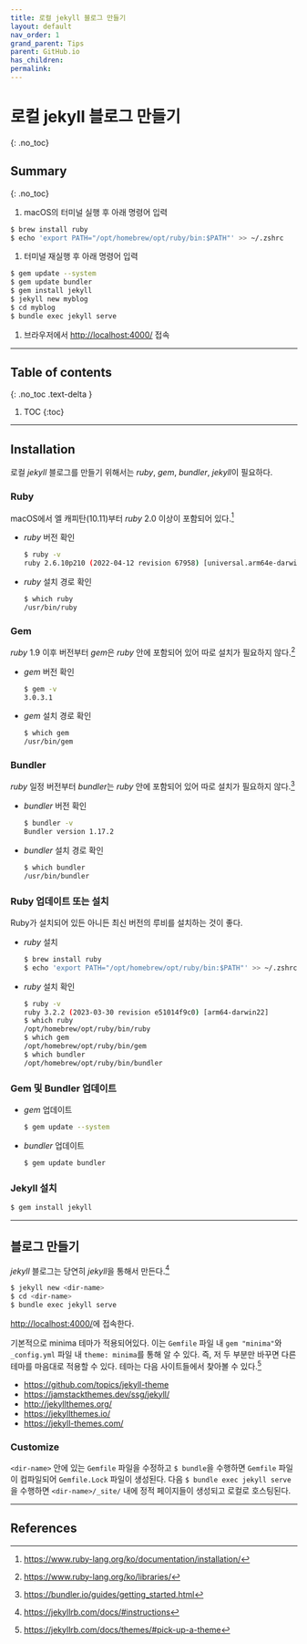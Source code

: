 ```yaml
---
title: 로컬 jekyll 블로그 만들기
layout: default
nav_order: 1
grand_parent: Tips
parent: GitHub.io
has_children:
permalink:
---
```



# 로컬 jekyll 블로그 만들기
{: .no_toc}

## Summary
{: .no_toc}

1. macOS의 터미널 실행 후 아래 명령어 입력
  ```bash
  $ brew install ruby
  $ echo 'export PATH="/opt/homebrew/opt/ruby/bin:$PATH"' >> ~/.zshrc
  ```
1. 터미널 재실행 후 아래 명령어 입력
  ```bash
  $ gem update --system
  $ gem update bundler
  $ gem install jekyll
  $ jekyll new myblog
  $ cd myblog
  $ bundle exec jekyll serve
  ```
1. 브라우저에서 <http://localhost:4000/> 접속

***

## Table of contents
{: .no_toc .text-delta }

1. TOC
{:toc}

***

## Installation

로컬 *jekyll* 블로그를 만들기 위해서는 *ruby*, *gem*, *bundler*, *jekyll*이 필요하다.

### Ruby

macOS에서 엘 캐피탄(10.11)부터 *ruby* 2.0 이상이 포함되어 있다.[^rubyref]
- *ruby* 버전 확인
  
  ```bash
  $ ruby -v
  ruby 2.6.10p210 (2022-04-12 revision 67958) [universal.arm64e-darwin22]
  ```
  
- *ruby* 설치 경로 확인
  
  ```bash
  $ which ruby
  /usr/bin/ruby
  ```

### Gem

*ruby* 1.9 이후 버전부터 *gem*은 *ruby* 안에 포함되어 있어 따로 설치가 필요하지 않다.[^gemref]

- *gem* 버전 확인
  
  ```bash
  $ gem -v
  3.0.3.1
  ```
  
- *gem* 설치 경로 확인
  
  ```bash
  $ which gem
  /usr/bin/gem
  ```

### Bundler

*ruby* 일정 버전부터 *bundler*는 *ruby* 안에 포함되어 있어 따로 설치가 필요하지 않다.[^bundlerref]

- *bundler* 버전 확인
  
  ```bash
  $ bundler -v
  Bundler version 1.17.2
  ```
  
- *bundler* 설치 경로 확인
  
  ```bash
  $ which bundler
  /usr/bin/bundler
  ```

### Ruby 업데이트 또는 설치

Ruby가 설치되어 있든 아니든 최신 버전의 루비를 설치하는 것이 좋다.
- *ruby* 설치
  
  ```bash
  $ brew install ruby
  $ echo 'export PATH="/opt/homebrew/opt/ruby/bin:$PATH"' >> ~/.zshrc
  ```
  
- *ruby* 설치 확인
  
  ```bash
  $ ruby -v
  ruby 3.2.2 (2023-03-30 revision e51014f9c0) [arm64-darwin22]
  $ which ruby
  /opt/homebrew/opt/ruby/bin/ruby
  $ which gem
  /opt/homebrew/opt/ruby/bin/gem
  $ which bundler
  /opt/homebrew/opt/ruby/bin/bundler
  ```

### Gem 및 Bundler 업데이트

- *gem* 업데이트
  
  ```bash
  $ gem update --system
  ```
  
- *bundler* 업데이트
  
  ```bash
  $ gem update bundler
  ```

### Jekyll 설치

  ```bash
  $ gem install jekyll
  ```

***

## 블로그 만들기

*jekyll* 블로그는 당연히 *jekyll*을 통해서 만든다.[^blogref]
  ```bash
  $ jekyll new <dir-name>
  $ cd <dir-name>
  $ bundle exec jekyll serve
  ```

<http://localhost:4000/>에 접속한다.

기본적으로 minima 테마가 적용되어있다. 이는 `Gemfile` 파일 내 `gem "minima"`와 `_config.yml` 파일 내 `theme: minima`를 통해 알 수 있다. 즉, 저 두 부분만 바꾸면 다른 테마를 마음대로 적용할 수 있다. 테마는 다음 사이트들에서 찾아볼 수 있다.[^theme]

- <https://github.com/topics/jekyll-theme>
- <https://jamstackthemes.dev/ssg/jekyll/>
- <http://jekyllthemes.org/>
- <https://jekyllthemes.io/>
- <https://jekyll-themes.com/>

### Customize
`<dir-name>` 안에 있는 `Gemfile` 파일을 수정하고 `$ bundle`을 수행하면 `Gemfile` 파일이 컴파일되어 `Gemfile.Lock` 파일이 생성된다.
다음 `$ bundle exec jekyll serve`을 수행하면 `<dir-name>/_site/` 내에 정적 페이지들이 생성되고 로컬로 호스팅된다.

***

## References

[^rubyref]: <https://www.ruby-lang.org/ko/documentation/installation/>
[^gemref]: <https://www.ruby-lang.org/ko/libraries/>

[^bundlerref]: <https://bundler.io/guides/getting_started.html>

[^blogref]: <https://jekyllrb.com/docs/#instructions>
[^theme]: <https://jekyllrb.com/docs/themes/#pick-up-a-theme>